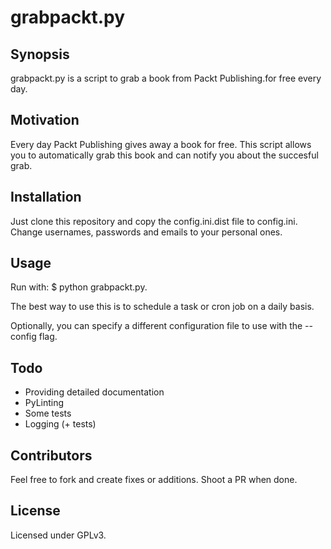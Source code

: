 # grabpackt.py

## Synopsis

grabpackt.py is a script to grab a book from Packt Publishing.for free every day.

## Motivation

Every day Packt Publishing gives away a book for free. 
This script allows you to automatically grab this book and can notify you about the succesful grab.

## Installation

Just clone this repository and copy the config.ini.dist file to config.ini.
Change usernames, passwords and emails to your personal ones.

## Usage

Run with: $ python grabpackt.py.

The best way to use this is to schedule a task or cron job on a daily basis.

Optionally, you can specify a different configuration file to use with the --config flag.

## Todo

  * Providing detailed documentation
  * PyLinting
  * Some tests
  * Logging (+ tests)
  
## Contributors

Feel free to fork and create fixes or additions. Shoot a PR when done.

## License

Licensed under GPLv3.